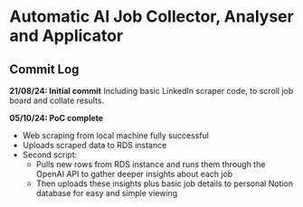 # Automatic AI Job Collector, Analyser and Applicator

## Commit Log
**21/08/24: Initial commit**
Including basic LinkedIn scraper code, to scroll job board and collate results.

**05/10/24: PoC complete**
- Web scraping from local machine fully successful
- Uploads scraped data to RDS instance
- Second script:
    - Pulls new rows from RDS instance and runs them through the OpenAI API to gather deeper insights about each job
    - Then uploads these insights plus basic job details to personal Notion database for easy and simple viewing
